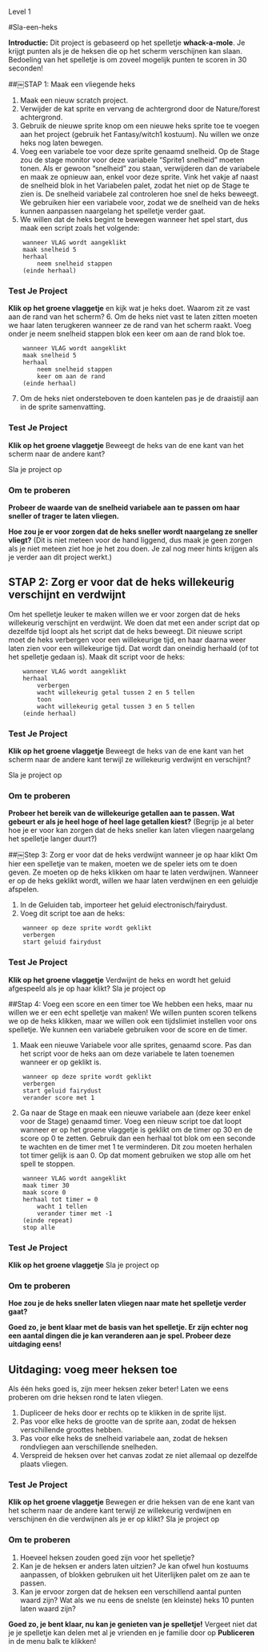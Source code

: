 Level 1

#Sla-een-heks

__Introductie:__
Dit project is gebaseerd op het spelletje __whack-a-mole__. Je krijgt punten als je de heksen die op het scherm verschijnen kan slaan. Bedoeling van het spelletje is om zoveel mogelijk punten te scoren in 30 seconden!

##￼STAP 1: Maak een vliegende heks
1. Maak een nieuw scratch project.
2. Verwijder de kat sprite en vervang de achtergrond door de Nature/forest achtergrond.
3. Gebruik de nieuwe sprite knop om een nieuwe heks sprite toe te voegen aan het project (gebruik het Fantasy/witch1 kostuum). Nu willen we onze heks nog laten bewegen.
4. Voeg een variabele toe voor deze sprite genaamd snelheid. Op de Stage zou de stage monitor voor deze variabele “Sprite1 snelheid” moeten tonen. Als er gewoon “snelheid” zou staan, verwijderen dan de variabele en maak ze opnieuw aan, enkel voor deze sprite. Vink het vakje af naast de snelheid blok in het Variabelen palet, zodat het niet op de Stage te zien is. De snelheid variabele zal controleren hoe snel de heks beweegt. We gebruiken hier een variabele voor, zodat we de snelheid van de heks kunnen aanpassen naargelang het spelletje verder gaat.
5. We willen dat de heks begint te bewegen wanneer het spel start, dus maak een script zoals het volgende:

```scratch
	wanneer VLAG wordt aangeklikt
	maak snelheid 5
	herhaal
		neem snelheid stappen
	(einde herhaal)
```

### Test Je Project
__Klik op het groene vlaggetje__ en kijk wat je heks doet. Waarom zit ze vast aan de rand van het scherm?
6. Om de heks niet vast te laten zitten moeten we haar laten terugkeren wanneer ze de rand van het scherm raakt. Voeg onder je neem snelheid stappen blok een keer om aan de rand blok toe.
```scratch
	wanneer VLAG wordt aangeklikt
	maak snelheid 5
	herhaal
		neem snelheid stappen
		keer om aan de rand
	(einde herhaal)
```
7. Om de heks niet ondersteboven te doen kantelen pas je de draaistijl aan in de sprite samenvatting.

### Test Je Project
__Klik op het groene vlaggetje__
Beweegt de heks van de ene kant van het scherm naar de andere kant?

Sla je project op

### Om te proberen
__Probeer de waarde van de snelheid variabele aan te passen om haar sneller of trager te laten vliegen.__

__Hoe zou je er voor zorgen dat de heks sneller wordt naargelang ze sneller vliegt?__
(Dit is niet meteen voor de hand liggend, dus maak je geen zorgen als je niet meteen ziet hoe je het zou doen. Je zal nog meer hints krijgen als je verder aan dit project werkt.)

## STAP 2: Zorg er voor dat de heks willekeurig verschijnt en verdwijnt
Om het spelletje leuker te maken willen we er voor zorgen dat de heks willekeurig verschijnt en verdwijnt. We doen dat met een ander script dat op dezelfde tijd loopt als het script dat de heks beweegt. Dit nieuwe script moet de heks verbergen voor een willekeurige tijd, en haar daarna weer laten zien voor een willekeurige tijd. Dat wordt dan oneindig herhaald (of tot het spelletje gedaan is).
Maak dit script voor de heks:
```scratch
	wanneer VLAG wordt aangeklikt
	herhaal
		verbergen
		wacht willekeurig getal tussen 2 en 5 tellen
		toon
		wacht willekeurig getal tussen 3 en 5 tellen
	(einde herhaal)
```
### Test Je Project
__Klik op het groene vlaggetje__
Beweegt de heks van de ene kant van het scherm naar de andere kant terwijl ze willekeurig verdwijnt en verschijnt?

Sla je project op

### Om te proberen
__Probeer het bereik van de willekeurige getallen aan te passen. Wat gebeurt er als je heel hoge of heel lage getallen kiest?__
(Begrijp je al beter hoe je er voor kan zorgen dat de heks sneller kan laten vliegen naargelang het spelletje langer duurt?)

##￼Step 3: Zorg er voor dat de heks verdwijnt wanneer je op haar klikt
Om hier een spelletje van te maken, moeten we de speler iets om te doen geven. Ze moeten op de heks klikken om haar te laten verdwijnen. Wanneer er op de heks geklikt wordt, willen we haar laten verdwijnen en een geluidje afspelen.
1. In de Geluiden tab, importeer het geluid electronisch/fairydust.
2. Voeg dit script toe aan de heks:
```scratch
	wanneer op deze sprite wordt geklikt
	verbergen
	start geluid fairydust
```
### Test Je Project
__Klik op het groene vlaggetje__
Verdwijnt de heks en wordt het geluid afgespeeld als je op haar klikt?
Sla je project op

##Stap 4: Voeg een score en een timer toe
We hebben een heks, maar nu willen we er een echt spelletje van maken! We willen punten scoren telkens we op de heks klikken, maar we willen ook een tijdslimiet instellen voor ons spelletje. We kunnen een variabele gebruiken voor de score en de timer.

1. Maak een nieuwe Variabele voor alle sprites, genaamd score. Pas dan het script voor de heks aan om deze variabele te laten toenemen wanneer er op geklikt is.
```scratch
	wanneer op deze sprite wordt geklikt
	verbergen
	start geluid fairydust
	verander score met 1
```
2. Ga naar de Stage en maak een nieuwe variabele aan (deze keer enkel voor de Stage) genaamd timer. Voeg een nieuw script toe dat loopt wanneer er op het groene vlaggetje is geklikt om de timer op 30 en de score op 0 te zetten. Gebruik dan een herhaal tot blok om een seconde te wachten en de timer met 1 te verminderen. Dit zou moeten herhalen tot timer gelijk is aan 0. Op dat moment gebruiken we stop alle om het spell te stoppen.
```scratch
	wanneer VLAG wordt aangeklikt
	maak timer 30
	maak score 0
	herhaal tot timer = 0
		wacht 1 tellen
		verander timer met -1
	(einde repeat)
	stop alle
```


### Test Je Project
__Klik op het groene vlaggetje__
Sla je project op

### Om te proberen
__Hoe zou je de heks sneller laten vliegen naar mate het spelletje verder gaat?__

__Goed zo, je bent klaar met de basis van het spelletje. Er zijn echter nog een aantal dingen die je kan veranderen aan je spel. Probeer deze uitdaging eens!__
## Uitdaging: voeg meer heksen toe
Als één heks goed is, zijn meer heksen zeker beter! Laten we eens proberen om drie heksen rond te laten vliegen.
1. Dupliceer de heks door er rechts op te klikken in de sprite lijst.
2. Pas voor elke heks de grootte van de sprite aan, zodat de heksen verschillende groottes hebben.
3. Pas voor elke heks de snelheid variabele aan, zodat de heksen rondvliegen aan verschillende snelheden.
4. Verspreid de heksen over het canvas zodat ze niet allemaal op dezelfde plaats vliegen.
### Test Je Project
__Klik op het groene vlaggetje__
Bewegen er drie heksen van de ene kant van het scherm naar de andere kant terwijl ze willekeurig verdwijnen en verschijnen én die verdwijnen als je er op klikt?
Sla je project op
### Om te proberen
1. Hoeveel heksen zouden goed zijn voor het spelletje?
2. Kan je de heksen er anders laten uitzien? Je kan ofwel hun kostuums aanpassen, of blokken gebruiken uit het Uiterlijken palet om ze aan te passen.
3. Kan je ervoor zorgen dat de heksen een verschillend aantal punten waard zijn? Wat als we nu eens de snelste (en kleinste) heks 10 punten laten waard zijn?

__Goed zo, je bent klaar, nu kan je genieten van je spelletje!__
Vergeet niet dat je je spelletje kan delen met al je vrienden en je familie door op __Publiceren__ in de menu balk te klikken!
